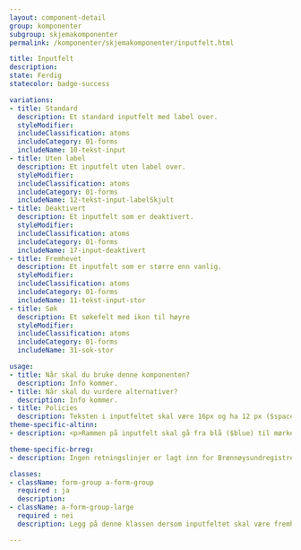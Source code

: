 ```yaml
---
layout: component-detail
group: komponenter
subgroup: skjemakomponenter
permalink: /komponenter/skjemakomponenter/inputfelt.html

title: Inputfelt
description:
state: Ferdig
statecolor: badge-success

variations:
- title: Standard
  description: Et standard inputfelt med label over.
  styleModifier:
  includeClassification: atoms
  includeCategory: 01-forms
  includeName: 10-tekst-input
- title: Uten label
  description: Et inputfelt uten label over.
  styleModifier:
  includeClassification: atoms
  includeCategory: 01-forms
  includeName: 12-tekst-input-labelSkjult
- title: Deaktivert
  description: Et inputfelt som er deaktivert.
  styleModifier:
  includeClassification: atoms
  includeCategory: 01-forms
  includeName: 17-input-deaktivert
- title: Fremhevet
  description: Et inputfelt som er større enn vanlig.
  styleModifier:
  includeClassification: atoms
  includeCategory: 01-forms
  includeName: 11-tekst-input-stor
- title: Søk
  description: Et søkefelt med ikon til høyre
  styleModifier:
  includeClassification: atoms
  includeCategory: 01-forms
  includeName: 31-sok-stor

usage:
- title: Når skal du bruke denne komponenten?
  description: Info kommer.
- title: Når skal du vurdere alternativer?
  description: Info kommer.
- title: Policies
  description: Teksten i inputfeltet skal være 16px og ha 12 px ($spacer) padding fra venstre. Stort inputfelt skal ha 18px ($spacer * 1,5) padding fra venstre. Dersom det er ikon til venstre eller høyre i inputfeltet skal dette ha 6px ($spacer / 2) padding left og padding right. Venstre-ikoner på inputfelt skal ikke vises på skjermer mindre enn MD (768px). Org nr. skal formatteres xxx xxx xxx inne i inputfeltet. <p>Søkefelt med autocomplete eller autogenerert resultat skal ikke ha søke-knapp. Kun for tilfeller der brukeren blir tatt til ny side, eller at en spesifikk visning blir generert hvis man trykker enter/søk.</p><p>Valideringsmelding skal vises når man trykker seg ut av feltet dersom innfyllt informasjon er ugyldig. </p>
theme-specific-altinn:
- description: <p>Rammen på inputfelt skal gå fra blå ($blue) til mørkeblå ($blue-dark) ved aktiv, hover og fokus. <p>

theme-specific-brreg:
- description: Ingen retningslinjer er lagt inn for Brønnøysundregistrene enda.

classes:
- className: form-group a-form-group
  required : ja
  description:
- className: a-form-group-large
  required : nei
  description: Legg på denne klassen dersom inputfeltet skal være fremhevet/stort.

---
```

